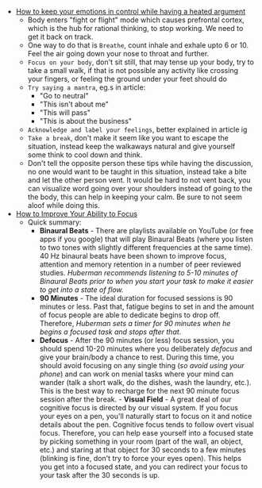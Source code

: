- [How to keep your emotions in control while having a heated argument](https://hbr.org/2017/12/how-to-control-your-emotions-during-a-difficult-conversation)
	- Body enters "fight or flight" mode which causes prefrontal cortex, which is the hub for rational thinking, to stop working. We need to get it back on track.
	- One way to do that is `Breathe`, count inhale and exhale upto 6 or 10. Feel the air going down your nose to throat and further.
	- `Focus on your body`, don't sit still, that may tense up your body, try to take a small walk, if that is not possible any activity like crossing your fingers, or feeling the ground under your feet should do
	- `Try saying a mantra`, eg.s in article:
		- "Go to neutral"
		- "This isn't about me"
		- "This will pass"
		- "This is about the business"
	- `Acknowledge and label your feelings`, better explained in article ig
	- `Take a break`, don't make it seem like you want to escape the situation, instead keep the walkaways natural and give yourself some think to cool down and think.
	- Don't tell the opposite person these tips while having the discussion, no one would want to be taught in this situation, instead take a bite and let the other person vent. It would be hard to not vent back, you can visualize word going over your shoulders instead of going to the the body, this can help in keeping your calm. Be sure to not seem aloof while doing this.
 - [How to Improve Your Ability to Focus](https://blog.quastor.org/p/bookingcom-scaled-customer-review-system-a543)
	 - Quick summary:
		 - **Binaural Beats** - There are playlists available on YouTube (or free apps if you google) that will play Binaural Beats (where you listen to two tones with slightly different frequencies at the same time). 40 Hz binaural beats have been shown to improve focus, attention and memory retention in a number of peer reviewed studies. _Huberman recommends listening to 5-10 minutes of Binaural Beats prior to when you start your task to make it easier to get into a state of flow._
		- **90 Minutes** - The ideal duration for focused sessions is 90 minutes or less. Past that, fatigue begins to set in and the amount of focus people are able to dedicate begins to drop off. Therefore, _Huberman sets a timer for 90 minutes when he begins a focused task and stops after that_.
		- **Defocus** - After the 90 minutes (or less) focus session, you should spend 10-20 minutes where you deliberately _defocus_ and give your brain/body a chance to rest. During this time, you should avoid focusing on any single thing (_so avoid using your phone_) and can work on menial tasks where your mind can wander (talk a short walk, do the dishes, wash the laundry, etc.). This is the best way to recharge for the next 90 minute focus session after the break. 
		- **Visual Field** - A great deal of our cognitive focus is directed by our visual system. If you focus your eyes on a pen, you'll naturally start to focus on it and notice details about the pen. Cognitive focus tends to follow overt visual focus. Therefore, you can help ease yourself into a focused state by picking something in your room (part of the wall, an object, etc.) and staring at that object for 30 seconds to a few minutes (blinking is fine, don't try to force your eyes open). This helps you get into a focused state, and you can redirect your focus to your task after the 30 seconds is up.